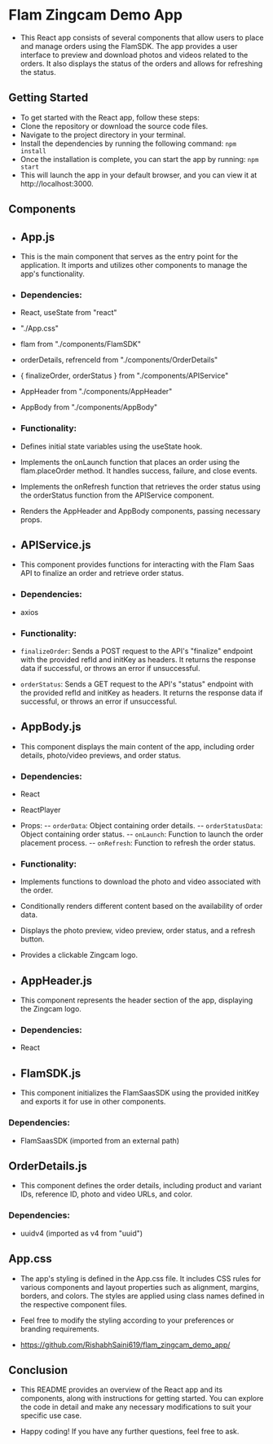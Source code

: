 # Flam Zingcam Demo App
  
- This React app consists of several components that allow users to place and manage orders using the FlamSDK. The app provides a user interface to preview and download photos and videos related to the orders. It also displays the status of the orders and allows for refreshing the status.

## Getting Started

- To get started with the React app, follow these steps:
- Clone the repository or download the source code files.
- Navigate to the project directory in your terminal.
- Install the dependencies by running the following command:
```npm install```
- Once the installation is complete, you can start the app by running:
```npm start```
- This will launch the app in your default browser, and you can view it at http://localhost:3000.

## Components

- ## App.js
  
- This is the main component that serves as the entry point for the application. It imports and utilizes other components to manage the app's functionality.

- ### Dependencies:

- React, useState from "react"
- "./App.css"
- flam from "./components/FlamSDK"
- orderDetails, refrenceId from "./components/OrderDetails"
- { finalizeOrder, orderStatus } from "./components/APIService"
- AppHeader from "./components/AppHeader"
- AppBody from "./components/AppBody"
  
- ### Functionality:

- Defines initial state variables using the useState hook.
- Implements the onLaunch function that places an order using the flam.placeOrder method. It handles success, failure, and close events.
- Implements the onRefresh function that retrieves the order status using the orderStatus function from the APIService component.
- Renders the AppHeader and AppBody components, passing necessary props.

- ## APIService.js
  
- This component provides functions for interacting with the Flam Saas API to finalize an order and retrieve order status.

- ### Dependencies:

- axios
  
- ### Functionality:

- `finalizeOrder`: Sends a POST request to the API's "finalize" endpoint with the provided refId and initKey as headers. It returns the response data if successful, or throws an error if unsuccessful.
- `orderStatus`: Sends a GET request to the API's "status" endpoint with the provided refId and initKey as headers. It returns the response data if successful, or throws an error if unsuccessful.

- ## AppBody.js
  
- This component displays the main content of the app, including order details, photo/video previews, and order status.

- ### Dependencies:

- React
- ReactPlayer
- Props:
-- `orderData`: Object containing order details.
-- `orderStatusData`: Object containing order status.
-- `onLaunch`: Function to launch the order placement process.
-- `onRefresh`: Function to refresh the order status.
  
- ### Functionality:

- Implements functions to download the photo and video associated with the order.
- Conditionally renders different content based on the availability of order data.
- Displays the photo preview, video preview, order status, and a refresh button.
- Provides a clickable Zingcam logo.
  
- ## AppHeader.js
  
- This component represents the header section of the app, displaying the Zingcam logo.

- ### Dependencies:
  
- React
  
- ## FlamSDK.js
  
- This component initializes the FlamSaasSDK using the provided initKey and exports it for use in other components.

### Dependencies:

- FlamSaasSDK (imported from an external path)
  
## OrderDetails.js

- This component defines the order details, including product and variant IDs, reference ID, photo and video URLs, and color.

### Dependencies:

- uuidv4 (imported as v4 from "uuid")
  
## App.css

- The app's styling is defined in the App.css file. It includes CSS rules for various components and layout properties such as alignment, margins, borders, and colors. The styles are applied using class names defined in the respective component files.

- Feel free to modify the styling according to your preferences or branding requirements.

- https://github.com/RishabhSaini619/flam_zingcam_demo_app/

## Conclusion

- This README provides an overview of the React app and its components, along with instructions for getting started. You can explore the code in detail and make any necessary modifications to suit your specific use case.

- Happy coding! If you have any further questions, feel free to ask.
